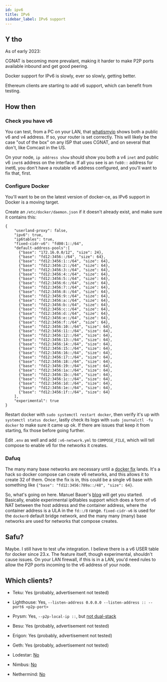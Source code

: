 ```yaml
---
id: ipv6
title: IPv6
sidebar_label: IPv6 support
---
```


## Y tho

As of early 2023:

CGNAT is becoming more prevalant, making it harder to make P2P ports available inbound and get good peering.

Docker support for IPv6 is slowly, ever so slowly, getting better.

Ethereum clients are starting to add v6 support, which can benefit from testing.

## How then

### Check you have v6

You can test, from a PC on your LAN, that [whatismyip](https://whatismyip.com) shows both a public v6 and v4 address. If so,
your router is set correctly. This will likely be the case "out of the box" on any ISP that uses CGNAT, and on several that don't,
like Comcast in the US.

On your node, `ip address show` should show you both a v4 `inet` and public v6 `inet6` address on the interface. If all you see
is an `fe80::` address for inet6, you don't have a routable v6 address configured, and you'll want to fix that, first.

### Configure Docker

You'll want to be on the latest version of docker-ce, as IPv6 support in Docker is a moving target.

Create an `/etc/docker/daemon.json` if it doesn't already exist, and make sure it contains this:

```
{
    "userland-proxy": false,
    "ipv6": true,
    "ip6tables": true,
    "fixed-cidr-v6": "fd00:1::/64",
    "default-address-pools":[
      {"base": "172.16.0.0/12", "size": 24},
      {"base": "fd12:3456::/64", "size": 64},
      {"base": "fd12:3456:1::/64", "size": 64},
      {"base": "fd12:3456:2::/64", "size": 64},
      {"base": "fd12:3456:3::/64", "size": 64},
      {"base": "fd12:3456:4::/64", "size": 64},
      {"base": "fd12:3456:5::/64", "size": 64},
      {"base": "fd12:3456:6::/64", "size": 64},
      {"base": "fd12:3456:7::/64", "size": 64},
      {"base": "fd12:3456:8::/64", "size": 64},
      {"base": "fd12:3456:9::/64", "size": 64},
      {"base": "fd12:3456:a::/64", "size": 64},
      {"base": "fd12:3456:b::/64", "size": 64},
      {"base": "fd12:3456:c::/64", "size": 64},
      {"base": "fd12:3456:d::/64", "size": 64},
      {"base": "fd12:3456:e::/64", "size": 64},
      {"base": "fd12:3456:f::/64", "size": 64},
      {"base": "fd12:3456:10::/64", "size": 64},
      {"base": "fd12:3456:11::/64", "size": 64},
      {"base": "fd12:3456:12::/64", "size": 64},
      {"base": "fd12:3456:13::/64", "size": 64},
      {"base": "fd12:3456:14::/64", "size": 64},
      {"base": "fd12:3456:15::/64", "size": 64},
      {"base": "fd12:3456:16::/64", "size": 64},
      {"base": "fd12:3456:17::/64", "size": 64},
      {"base": "fd12:3456:18::/64", "size": 64},
      {"base": "fd12:3456:19::/64", "size": 64},
      {"base": "fd12:3456:1a::/64", "size": 64},
      {"base": "fd12:3456:1b::/64", "size": 64},
      {"base": "fd12:3456:1c::/64", "size": 64},
      {"base": "fd12:3456:1d::/64", "size": 64},
      {"base": "fd12:3456:1e::/64", "size": 64},
      {"base": "fd12:3456:1f::/64", "size": 64}
    ],
    "experimental": true
}
```

Restart docker with `sudo systemctl restart docker`, then verify it's up with `systemctl status docker`, lastly check its logs with `sudo journalctl -fu docker` to make sure it came up ok. If there
are issues that keep it from starting, fix those before going further.

Edit `.env` as well and add `:v6-network.yml` to `COMPOSE_FILE`, which will tell compose to enable v6 for the networks it creates.

### Dafuq

The many many base networks are necessary until a [docker fix](https://github.com/moby/moby/pull/43033) lands. It's a hack so docker compose can create v6 networks, and this allows it to create 32 of them. Once
the fix is in, this could be a single v6 base with something like `{"base": "fd12:3456:789a::/48", "size": 64}`.

So, what's going on here. Manuel Bauer's [blog](https://www.manuel-bauer.net/blog/docker-with-full-ipv6-support) will get you started. Basically, enable experimental ip6tables support which does a form of v6 NAT
between the host address and the container address, where the container address is a ULA in the `fd::/8` range. `fixed-cidr-v6` is used for the `docker0` default bridge network, and the many many (many) base
networks are used for networks that compose creates.

## Safu?

Maybe. I still have to test ufw integration. I believe there is a v6 USER table for docker since 23.x. The feature itself, though experimental, shouldn't cause issues. On your LAN firewall, if this is in a LAN,
you'd need rules to allow the P2P ports incoming to the v6 address of your node.

## Which clients?

- Teku: Yes (probably, advertisement not tested)
- Lighthouse: Yes, `--listen-address 0.0.0.0 --listen-address :: --port6 <p2p-port>`
- Prysm: Yes, `--p2p-local-ip ::`, but [not dual-stack](https://github.com/prysmaticlabs/prysm/issues/12303)
- Besu: Yes (probably, advertisement not tested)
- Erigon: Yes (probably, advertisement not tested)
- Geth: Yes (probably, advertisement not tested)

- Lodestar: [No](https://github.com/ChainSafe/lodestar/issues/5380)
- Nimbus: [No](https://github.com/status-im/nimbus-eth2/issues/4839)
- Nethermind: [No](https://github.com/NethermindEth/nethermind/issues/5565)
